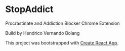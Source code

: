 # StopAddict

Procrastinate and Addiction Blocker Chrome Extension

Build by Hendrico Vernando Bolang

This project was bootstrapped with [Create React App](https://github.com/facebook/create-react-app).


